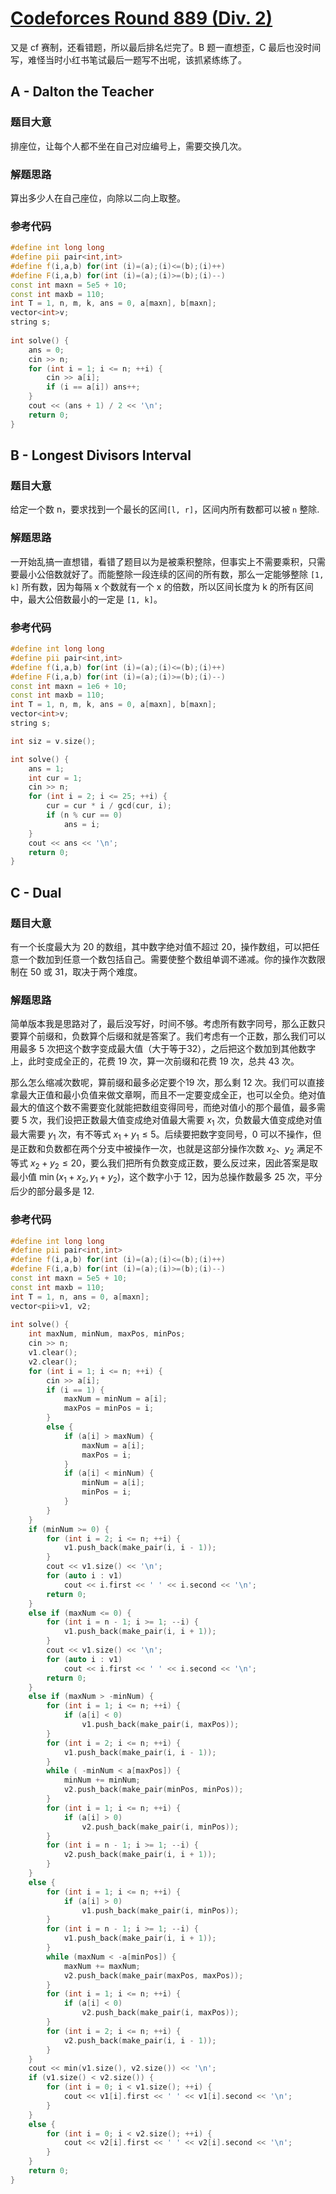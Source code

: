 # [Codeforces Round 889 (Div. 2)](https://codeforces.com/contest/1855)

又是 cf 赛制，还看错题，所以最后排名烂完了。B 题一直想歪，C 最后也没时间写，难怪当时小红书笔试最后一题写不出呢，该抓紧练练了。

## A - Dalton the Teacher

### 题目大意

排座位，让每个人都不坐在自己对应编号上，需要交换几次。

### 解题思路

算出多少人在自己座位，向除以二向上取整。

### 参考代码

```cpp
#define int long long
#define pii pair<int,int>
#define f(i,a,b) for(int (i)=(a);(i)<=(b);(i)++)
#define F(i,a,b) for(int (i)=(a);(i)>=(b);(i)--)
const int maxn = 5e5 + 10;
const int maxb = 110;
int T = 1, n, m, k, ans = 0, a[maxn], b[maxn];
vector<int>v;
string s;
 
int solve() {
    ans = 0;
    cin >> n;
    for (int i = 1; i <= n; ++i) {
        cin >> a[i];
        if (i == a[i]) ans++;
    }
    cout << (ans + 1) / 2 << '\n';
    return 0;
}
```

## B - Longest Divisors Interval

### 题目大意

给定一个数 n，要求找到一个最长的区间`[l, r]`，区间内所有数都可以被 `n` 整除.

### 解题思路

一开始乱搞一直想错，看错了题目以为是被乘积整除，但事实上不需要乘积，只需要最小公倍数就好了。而能整除一段连续的区间的所有数，那么一定能够整除 `[1, k]` 所有数，因为每隔 x 个数就有一个 x 的倍数，所以区间长度为 k 的所有区间中，最大公倍数最小的一定是 `[1, k]`。

### 参考代码

```cpp
#define int long long
#define pii pair<int,int>
#define f(i,a,b) for(int (i)=(a);(i)<=(b);(i)++)
#define F(i,a,b) for(int (i)=(a);(i)>=(b);(i)--)
const int maxn = 1e6 + 10;
const int maxb = 110;
int T = 1, n, m, k, ans = 0, a[maxn], b[maxn];
vector<int>v;
string s;

int siz = v.size();

int solve() {
    ans = 1;
    int cur = 1;
    cin >> n;
    for (int i = 2; i <= 25; ++i) {
        cur = cur * i / gcd(cur, i);
        if (n % cur == 0)
            ans = i;
    }
    cout << ans << '\n';
    return 0;
}
```

## C - Dual

### 题目大意

有一个长度最大为 20 的数组，其中数字绝对值不超过 20，操作数组，可以把任意一个数加到任意一个数包括自己。需要使整个数组单调不递减。你的操作次数限制在 50 或 31，取决于两个难度。

### 解题思路

简单版本我是思路对了，最后没写好，时间不够。考虑所有数字同号，那么正数只要算个前缀和，负数算个后缀和就是答案了。我们考虑有一个正数，那么我们可以用最多 5 次把这个数字变成最大值（大于等于32），之后把这个数加到其他数字上，此时变成全正的，花费 19 次，算一次前缀和花费 19 次，总共 43 次。

那么怎么缩减次数呢，算前缀和最多必定要个19 次，那么剩 12 次。我们可以直接拿最大正值和最小负值来做文章啊，而且不一定要变成全正，也可以全负。绝对值最大的值这个数不需要变化就能把数组变得同号，而绝对值小的那个最值，最多需要 5 次，我们设把正数最大值变成绝对值最大需要 $x_1$ 次，负数最大值变成绝对值最大需要 $y_1$ 次，有不等式 $x_1 + y_1 \le 5$。后续要把数字变同号，0 可以不操作，但是正数和负数都在两个分支中被操作一次，也就是这部分操作次数 $x_2$、$y_2$ 满足不等式 $x_2 + y_2 \le 20$，要么我们把所有负数变成正数，要么反过来，因此答案是取最小值 $\min(x_1+x_2,y_1+y_2)$，这个数字小于 12，因为总操作数最多 25 次，平分后少的部分最多是 12.

### 参考代码

```cpp
#define int long long
#define pii pair<int,int>
#define f(i,a,b) for(int (i)=(a);(i)<=(b);(i)++)
#define F(i,a,b) for(int (i)=(a);(i)>=(b);(i)--)
const int maxn = 5e5 + 10;
const int maxb = 110;
int T = 1, n, ans = 0, a[maxn];
vector<pii>v1, v2;
 
int solve() {
    int maxNum, minNum, maxPos, minPos;
    cin >> n;
    v1.clear();
    v2.clear();
    for (int i = 1; i <= n; ++i) {
        cin >> a[i];
        if (i == 1) {
            maxNum = minNum = a[i];
            maxPos = minPos = i;
        }
        else {
            if (a[i] > maxNum) {
                maxNum = a[i];
                maxPos = i;
            }
            if (a[i] < minNum) {
                minNum = a[i];
                minPos = i;
            }
        }
    }
    if (minNum >= 0) {
        for (int i = 2; i <= n; ++i) {
            v1.push_back(make_pair(i, i - 1));
        }
        cout << v1.size() << '\n';
        for (auto i : v1)
            cout << i.first << ' ' << i.second << '\n';
        return 0;
    }
    else if (maxNum <= 0) {
        for (int i = n - 1; i >= 1; --i) {
            v1.push_back(make_pair(i, i + 1));
        }
        cout << v1.size() << '\n';
        for (auto i : v1)
            cout << i.first << ' ' << i.second << '\n';
        return 0;
    }
    else if (maxNum > -minNum) {
        for (int i = 1; i <= n; ++i) {
            if (a[i] < 0) 
                v1.push_back(make_pair(i, maxPos));
        }
        for (int i = 2; i <= n; ++i) {
            v1.push_back(make_pair(i, i - 1));
        }
        while ( -minNum < a[maxPos]) {
            minNum += minNum;
            v2.push_back(make_pair(minPos, minPos));
        }
        for (int i = 1; i <= n; ++i) {
            if (a[i] > 0) 
                v2.push_back(make_pair(i, minPos));
        }
        for (int i = n - 1; i >= 1; --i) {
            v2.push_back(make_pair(i, i + 1));
        }
    }
    else {
        for (int i = 1; i <= n; ++i) {
            if (a[i] > 0) 
                v1.push_back(make_pair(i, minPos));
        }
        for (int i = n - 1; i >= 1; --i) {
            v1.push_back(make_pair(i, i + 1));
        }
        while (maxNum < -a[minPos]) {
            maxNum += maxNum;
            v2.push_back(make_pair(maxPos, maxPos));
        }
        for (int i = 1; i <= n; ++i) {
            if (a[i] < 0) 
                v2.push_back(make_pair(i, maxPos));
        }
        for (int i = 2; i <= n; ++i) {
            v2.push_back(make_pair(i, i - 1));
        }
    }
    cout << min(v1.size(), v2.size()) << '\n';
    if (v1.size() < v2.size()) {
        for (int i = 0; i < v1.size(); ++i) {
            cout << v1[i].first << ' ' << v1[i].second << '\n';
        }
    }
    else {
        for (int i = 0; i < v2.size(); ++i) {
            cout << v2[i].first << ' ' << v2[i].second << '\n';
        }
    }
    return 0;
}
```


